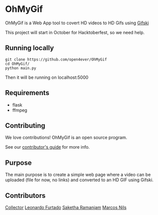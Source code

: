 # OhMyGif

OhMyGif is a Web App tool to covert HD videos to HD Gifs using
[Gifski](https://github.com/ImageOptim/gifski)

This project will start in October for Hacktoberfest, so we need help.

## Running locally
```
git clone https://github.com/open4ever/OhMyGif
cd OhMyGif/
python main.py 
```
Then it will be running on localhost:5000

## Requirements

* flask
* ffmpeg

## Contributing

We love contributions! OhMyGif is an open source program.

See our [contributor's guide](https://github.com/open4ever/OhMyGif/blob/master/CONTRIBUTING.md) for more info.

## Purpose

The main purpose is to create a simple web page where a video can be uploaded (file for now, no links) and converted to an HD GIF using Gifski.

## Contributors

[Collector](https://github.com/AnotherGithubBot)
[Leonardo Furtado](https://github.com/leonardofurtado)
[Saketha Ramanjam](https://github.com/sakethramanujam)
[Marcos Nils](https://github.com/https://github.com/marcosnils)
